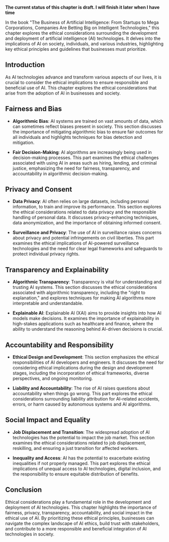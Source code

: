 **The current status of this chapter is draft. I will finish it later when I have time**

In the book "The Business of Artificial Intelligence: From Startups to Mega Corporations, Companies Are Betting Big on Intelligent Technologies," this chapter explores the ethical considerations surrounding the development and deployment of artificial intelligence (AI) technologies. It delves into the implications of AI on society, individuals, and various industries, highlighting key ethical principles and guidelines that businesses must prioritize.

Introduction
------------

As AI technologies advance and transform various aspects of our lives, it is crucial to consider the ethical implications to ensure responsible and beneficial use of AI. This chapter explores the ethical considerations that arise from the adoption of AI in businesses and society.

Fairness and Bias
-----------------

* **Algorithmic Bias**: AI systems are trained on vast amounts of data, which can sometimes reflect biases present in society. This section discusses the importance of mitigating algorithmic bias to ensure fair outcomes for all individuals and highlights techniques for bias detection and mitigation.

* **Fair Decision-Making**: AI algorithms are increasingly being used in decision-making processes. This part examines the ethical challenges associated with using AI in areas such as hiring, lending, and criminal justice, emphasizing the need for fairness, transparency, and accountability in algorithmic decision-making.

Privacy and Consent
-------------------

* **Data Privacy**: AI often relies on large datasets, including personal information, to train and improve its performance. This section explores the ethical considerations related to data privacy and the responsible handling of personal data. It discusses privacy-enhancing techniques, data anonymization, and the importance of obtaining informed consent.

* **Surveillance and Privacy**: The use of AI in surveillance raises concerns about privacy and potential infringements on civil liberties. This part examines the ethical implications of AI-powered surveillance technologies and the need for clear legal frameworks and safeguards to protect individual privacy rights.

Transparency and Explainability
-------------------------------

* **Algorithmic Transparency**: Transparency is vital for understanding and trusting AI systems. This section discusses the ethical considerations associated with algorithmic transparency, including the "right to explanation," and explores techniques for making AI algorithms more interpretable and understandable.

* **Explainable AI**: Explainable AI (XAI) aims to provide insights into how AI models make decisions. It examines the importance of explainability in high-stakes applications such as healthcare and finance, where the ability to understand the reasoning behind AI-driven decisions is crucial.

Accountability and Responsibility
---------------------------------

* **Ethical Design and Development**: This section emphasizes the ethical responsibilities of AI developers and engineers. It discusses the need for considering ethical implications during the design and development stages, including the incorporation of ethical frameworks, diverse perspectives, and ongoing monitoring.

* **Liability and Accountability**: The rise of AI raises questions about accountability when things go wrong. This part explores the ethical considerations surrounding liability attribution for AI-related accidents, errors, or harm caused by autonomous systems and AI algorithms.

Social Impact and Equality
--------------------------

* **Job Displacement and Transition**: The widespread adoption of AI technologies has the potential to impact the job market. This section examines the ethical considerations related to job displacement, reskilling, and ensuring a just transition for affected workers.

* **Inequality and Access**: AI has the potential to exacerbate existing inequalities if not properly managed. This part explores the ethical implications of unequal access to AI technologies, digital inclusion, and the responsibility to ensure equitable distribution of benefits.

Conclusion
----------

Ethical considerations play a fundamental role in the development and deployment of AI technologies. This chapter highlights the importance of fairness, privacy, transparency, accountability, and social impact in the ethical use of AI. By prioritizing these ethical principles, businesses can navigate the complex landscape of AI ethics, build trust with stakeholders, and contribute to a more responsible and beneficial integration of AI technologies in society.
